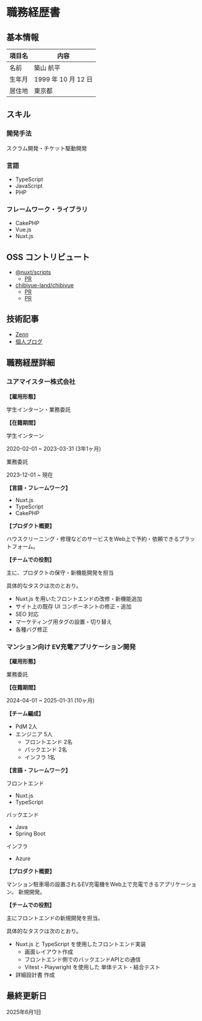 # 職務経歴書

## 基本情報

| 項目名 | 内容 |
| -------- | -------- |
| 名前 | 築山 航平 |
| 生年月 | 1999 年 10 月 12 日 |
| 居住地 | 東京都   |

## スキル

### 開発手法

スクラム開発・チケット駆動開発

### 言語

- TypeScript
- JavaScript
- PHP

### フレームワーク・ライブラリ

- CakePHP
- Vue.js
- Nuxt.js

## OSS コントリビュート

- [@nuxt/scripts](https://github.com/nuxt/scripts)
    - [PR](https://github.com/nuxt/scripts/pull/429)
- [chibivue-land/chibivue](https://github.com/chibivue-land/chibivue)
    - [PR](https://github.com/chibivue-land/chibivue/pull/266)
    - [PR](https://github.com/chibivue-land/chibivue/pull/510)

## 技術記事

- [Zenn](https://zenn.dev/tsukiyama3)
- [個人ブログ](https://tsukiyama.blog/)

## 職務経歴詳細

### ユアマイスター株式会社

**【雇用形態】**

学生インターン・業務委託

**【在籍期間】**

学生インターン

2020-02-01 ~ 2023-03-31 (3年1ヶ月)

業務委託

2023-12-01 ~ 現在

**【言語・フレームワーク】**

- Nuxt.js
- TypeScript
- CakePHP

**【プロダクト概要】**

ハウスクリーニング・修理などのサービスをWeb上で予約・依頼できるプラットフォーム。

**【チームでの役割】**

主に、プロダクトの保守・新機能開発を担当

具体的なタスクは次のとおり。

- Nuxt.js を用いたフロントエンドの改修・新機能追加
- サイト上の既存 UI コンポーネントの修正・追加
- SEO 対応
- マーケティング用タグの設置・切り替え
- 各種バグ修正

### マンション向け EV充電アプリケーション開発

**【雇用形態】**

業務委託

**【在籍期間】**

2024-04-01 ~ 2025-01-31 (10ヶ月)

**【チーム編成】**

- PdM 2人
- エンジニア 5人
    - フロントエンド 2名
    - バックエンド 2名
    - インフラ 1名

**【言語・フレームワーク】**

フロントエンド

- Nuxt.js
- TypeScript

バックエンド

- Java
- Spring Boot

インフラ

- Azure

**【プロダクト概要】**

マンション駐車場の設置されるEV充電機をWeb上で充電できるアプリケーション。
新規開発。

**【チームでの役割】**

主にフロントエンドの新規開発を担当。

具体的なタスクは次のとおり。

- Nuxt.js と TypeScript を使用したフロントエンド実装
    - 画面レイアウト作成
    - フロントエンド側でのバックエンドAPIとの通信
    - Vitest・Playwright を使用した 単体テスト・結合テスト
- 詳細設計書 作成

## 最終更新日

2025年6月1日
